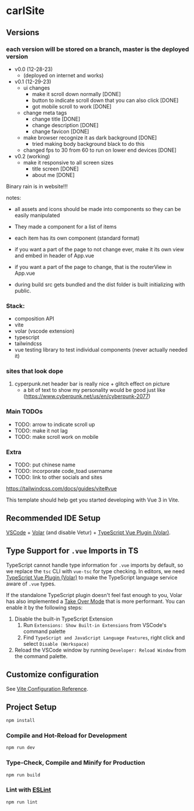 # carlSite

## Versions
### each version will be stored on a branch, master is the deployed version
- v0.0 (12-28-23)
   - (deployed on internet and works)
- v0.1 (12-29-23)
   - ui changes
      - make it scroll down normally [DONE]
      - button to indicate scroll down that you can also click [DONE]
      - got mobile scroll to work [DONE]
   - change meta tags
      - change title [DONE]
      - change description [DONE]
      - change favicon [DONE]
   - make browser recognize it as dark background [DONE]
      - tried making body background black to do this
   - changed fps to 30 from 60 to run on lower end devices [DONE]
- v0.2 (working)
   - make it responsive to all screen sizes
      - title screen [DONE]
      - about me [DONE]

Binary rain is in website!!!

notes:

- all assets and icons should be made into components so they can be easily manipulated
- They made a component for a list of items
- each item has its own component (standard format)
- if you want a part of the page to not change ever, make it its own view and embed in header of App.vue
- if you want a part of the page to change, that is the routerView in App.vue

- during build src gets bundled and the dist folder is built initializing with public.

### Stack:

- composition API
- vite
- volar (vscode extension)
- typescript
- tailwindcss
- vue testing library to test individual components (never actually needed it)

### sites that look dope

1. cyperpunk.net header bar is really nice + glitch effect on picture
   - a bit of text to show my personality would be good just like (https://www.cyberpunk.net/us/en/cyberpunk-2077)

### Main TODOs
- TODO: arrow to indicate scroll up
- TODO: make it not lag
- TODO: make scroll work on mobile

### Extra
- TODO: put chinese name
- TODO: incorporate code_toad username
- TODO: link to other socials and sites

https://tailwindcss.com/docs/guides/vite#vue

This template should help get you started developing with Vue 3 in Vite.

## Recommended IDE Setup

[VSCode](https://code.visualstudio.com/) + [Volar](https://marketplace.visualstudio.com/items?itemName=Vue.volar) (and disable Vetur) + [TypeScript Vue Plugin (Volar)](https://marketplace.visualstudio.com/items?itemName=Vue.vscode-typescript-vue-plugin).

## Type Support for `.vue` Imports in TS

TypeScript cannot handle type information for `.vue` imports by default, so we replace the `tsc` CLI with `vue-tsc` for type checking. In editors, we need [TypeScript Vue Plugin (Volar)](https://marketplace.visualstudio.com/items?itemName=Vue.vscode-typescript-vue-plugin) to make the TypeScript language service aware of `.vue` types.

If the standalone TypeScript plugin doesn't feel fast enough to you, Volar has also implemented a [Take Over Mode](https://github.com/johnsoncodehk/volar/discussions/471#discussioncomment-1361669) that is more performant. You can enable it by the following steps:

1. Disable the built-in TypeScript Extension
   1. Run `Extensions: Show Built-in Extensions` from VSCode's command palette
   2. Find `TypeScript and JavaScript Language Features`, right click and select `Disable (Workspace)`
2. Reload the VSCode window by running `Developer: Reload Window` from the command palette.

## Customize configuration

See [Vite Configuration Reference](https://vitejs.dev/config/).

## Project Setup

```sh
npm install
```

### Compile and Hot-Reload for Development

```sh
npm run dev
```

### Type-Check, Compile and Minify for Production

```sh
npm run build
```

### Lint with [ESLint](https://eslint.org/)

```sh
npm run lint
```
